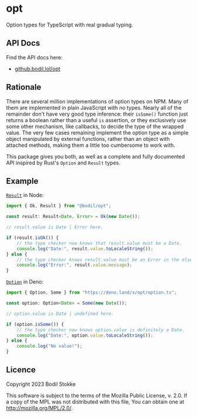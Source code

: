 # opt

Option types for TypeScript with real gradual typing.

## API Docs

Find the API docs here:

* [github.bodil.lol/opt](https://github.bodil.lol/opt)

## Rationale

There are several million implementations of option types on NPM. Many of them
are implemented in plain JavaScript with no types. Nearly all of the remainder
don't have very good type inference: their `isSome()` function just returns a
boolean rather than a useful `is` assertion, or they exclusively use some other
mechanism, like callbacks, to decide the type of the wrapped value. The very few
cases remaining implement the option type as a simple object manipulated by
external functions, rather than an object with attached methods, making them a
little too cumbersome to work with.

This package gives you both, as well as a complete and fully documented API
inspired by Rust's `Option` and `Result` types.

## Example

[`Result`](http://github.bodil.lol/opt/types/Result.html) in Node:

```typescript
import { Ok, Result } from "@bodil/opt";

const result: Result<Date, Error> = Ok(new Date());

// result.value is Date | Error here.

if (result.isOk()) {
    // the type checker now knows that result.value must be a Date.
    console.log("Date:", result.value.toLocaleString());
} else {
    // the type checker knows result.value must be an Error in the else branch.
    console.log("Error:", result.value.message);
}
```

[`Option`](http://github.bodil.lol/opt/types/Option.html) in Deno:

```typescript
import { Option, Some } from "https://deno.land/x/opt/option.ts";

const option: Option<Date> = Some(new Date());

// option.value is Date | undefined here.

if (option.isSome()) {
    // the type checker now knows option.value is definitely a Date.
    console.log("Date:", option.value.toLocaleString());
} else {
    console.log("No value!");
}
```

## Licence

Copyright 2023 Bodil Stokke

This software is subject to the terms of the Mozilla Public License, v. 2.0. If
a copy of the MPL was not distributed with this file, You can obtain one at
<http://mozilla.org/MPL/2.0/>.
